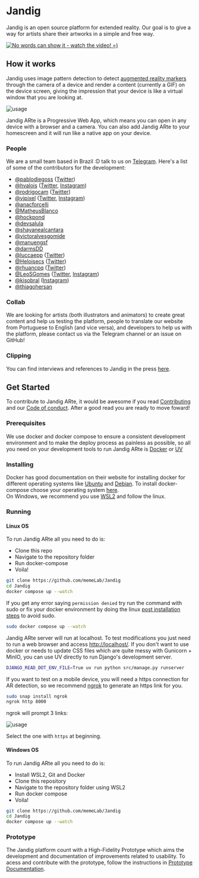 # Jandig 

Jandig is an open source platform for extended reality. Our goal is to give a way for artists share their artworks in a simple and free way.

[![No words can show it - watch the video! =) ](https://img.youtube.com/vi/Oou7uE2XeRo/0.jpg)](https://www.youtube.com/watch?v=Oou7uE2XeRo&list=PLnqMPRm2VJBjEUmQSHG5VR2w2U1kqq9Gn)

## How it works

Jandig uses image pattern detection to detect [augmented reality markers](https://www.kudan.eu/kudan-news/augmented-reality-fundamentals-markers/) through the camera of a device and render a content (currently a GIF) on the device screen, giving the impression that your device is like a virtual window that you are looking at.

![usage](https://user-images.githubusercontent.com/12930004/46251341-770de200-c426-11e8-9671-d870d1b9bd5d.jpg)

Jandig ARte is a Progressive Web App, which means you can open in any device with a browser and a camera. You can also add Jandig ARte to your homescreen and it will run like a native app on your device.

### People

We are a small team based in Brazil :D talk to us on [Telegram](https://t.me/joinchat/HES_ShA6TMPP-aiHxH7thQ). Here's a list of some of the contributors for the development:

* [@pablodiegoss](https://github.com/pablodiegoss) ([Twitter](https://twitter.com/pablodiegosds))
* [@hvalois](https://github.com/hvalois) ([Twitter](https://twitter.com/hebertvalois), [Instagram](https://www.instagram.com/hebertvalois/))
* [@rodrigocam](https://github.com/rodrigocam) ([Twitter](https://twitter.com/sayadiguin))
* [@vjpixel](https://github.com/vjpixel) ([Twitter](https://twitter.com/vjpixel), [Instagram](https://instagram.com/vjpixel))
* [@anacforcelli](https://github.com/anacforcelli)
* [@MatheusBlanco](https://github.com/MatheusBlanco)
* [@hockpond](https://github.com/hockpond)
* [@devsalula](https://github.com/devsalula)
* [@shayanealcantara](https://github.com/shayanealcantara)
* [@victoralvesgomide](https://github.com/victoralvesgomide)
* [@manuengsf](https://github.com/manuengsf)
* [@darmsDD](https://github.com/darmsDD)
* [@luccaepp](https://github.com/luccaepp) ([Twitter](https://twitter.com/luccaepp))
* [@Heloisecs](https://github.com/Heloisecs) ([Twitter](https://twitter.com/heloisecullen))
* [@rhuancpq](https://github.com/Rhuancpq) ([Twitter](https://twitter.com/rhuancpq))
* [@LeoSGomes](https://github.com/LeoSilvaGomes) ([Twitter](https://twitter.com/LeoSGomes), [Instagram](https://www.instagram.com/leonardodasilvagomes/))
* [@kisobral](https://github.com/KiSobral) ([Instagram](https://www.instagram.com/hugsob/))
* [@thiagohersan](https://github.com/thiagohersan)

### Collab

We are looking for artists (both illustrators and animators) to create great content and help us testing the platform, people to translate our website from Portuguese to English (and vice versa), and developers to help us with the platform, please contact us via the Telegram channel or an issue on GitHub!

### Clipping

You can find interviews and references to Jandig in the press [here](https://jandig.app/memories/clipping/).

## Get Started

To contribute to Jandig ARte, it would be awesome if you read [Contributing](https://github.com/memeLab/ARte/blob/master/.github/CONTRIBUTING.md) and our [Code of conduct](https://github.com/memeLab/ARte/blob/master/.github/CODE_OF_CONDUCT.md). After a good read you are ready to move foward!

### Prerequisites

We use docker and docker compose to ensure a consistent development environment and to make the deploy process as painless as possible, so all you need on your development tools to run Jandig ARte is [Docker](https://www.docker.com/) or [UV](https://docs.astral.sh/uv/)

### Installing

Docker has good documentation on their website for installing docker for different operating systems like [Ubuntu](https://docs.docker.com/install/linux/docker-ce/ubuntu/) and [Debian](https://docs.docker.com/install/linux/docker-ce/debian/). To install docker-compose choose your operating system [here](https://docs.docker.com/compose/install/). <br>
On Windows, we recommend you use [WSL2](https://learn.microsoft.com/en-us/windows/wsl/install) and follow the linux.

### Running

#### Linux OS

To run Jandig ARte all you need to do is:

* Clone this repo
* Navigate to the repository folder
* Run docker-compose
* Voila!

```bash
git clone https://github.com/memeLab/Jandig
cd Jandig
docker compose up --watch
```

If you get any error saying ``permission denied`` try run the command with sudo or fix your docker environment by doing the linux [post installation steps](https://docs.docker.com/engine/install/linux-postinstall/) to avoid sudo.

```bash
sudo docker compose up --watch
```

Jandig ARte server will run at localhost. To test modifications you just need to run a web browser and access [http://localhost/](http://localhost/). If you don't want to use docker or needs to update CSS files which are quite messy with Gunicorn + MinIO, you can use UV directly to run Django's development server.

```bash
DJANGO_READ_DOT_ENV_FILE=True uv run python src/manage.py runserver
```

If you want to test on a mobile device, you will need a https connection for AR detection, so we recommend [ngrok](https://www.npmjs.com/package/ngrok) to generate an https link for you.

```bash
sudo snap install ngrok
ngrok http 8000
```

ngrok will prompt 3 links:

![usage](https://user-images.githubusercontent.com/12930004/54871980-ab41da00-4d9b-11e9-8b80-bb1d4bec420d.png)

Select the one with `https` at beginning.

#### Windows OS

To run Jandig ARte all you need to do is:

* Install WSL2, Git and Docker
* Clone this repository
* Navigate to the repository folder using WSL2
* Run docker compose
* Voila!

```bash
git clone https://github.com/memeLab/Jandig
cd Jandig
docker compose up --watch
```

### Prototype

The Jandig platform count with a High-Fidelity Prototype which aims the development and documentation of improvements related to usability. To acess and contribute with the prototype, follow the instructions in [Prototype Documentation](/docs/prototype.md).
